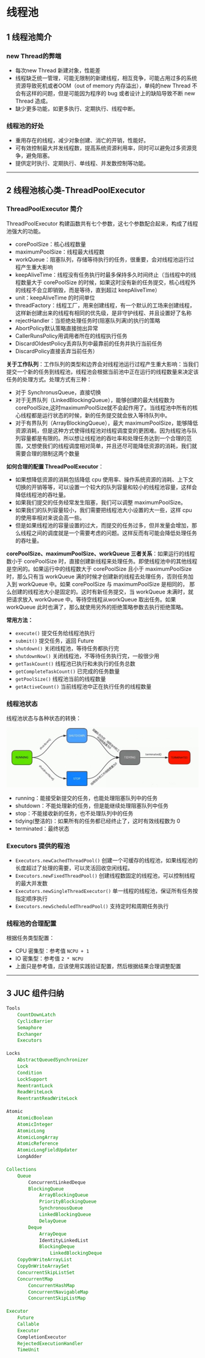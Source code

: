 # 线程池

##  1 线程池简介

### new Thread的弊端

- 每次new Thread 新建对象，性能差
- 线程缺乏统一管理，可能无限制的新建线程，相互竞争，可能占用过多的系统资源导致死机或者OOM（out of memory 内存溢出），单纯的new Thread 不会有这样的问题，但是可能因为程序的 bug 或者设计上的缺陷导致不断 new Thread 造成。
- 缺少更多功能，如更多执行、定期执行、线程中断。

###  线程池的好处

- 重用存在的线程，减少对象创建、消亡的开销，性能好。
- 可有效控制最大并发线程数，提高系统资源利用率，同时可以避免过多资源竞争，避免阻塞。
- 提供定时执行、定期执行、单线程、并发数控制等功能。

---
## 2 线程池核心类-ThreadPoolExecutor

### ThreadPoolExecutor 简介

ThreadPoolExecutor 构建函数共有七个参数，这七个参数配合起来，构成了线程池强大的功能。

- corePoolSize：核心线程数量
- maximumPoolSize：线程最大线程数
- workQueue：阻塞队列，存储等待执行的任务，很重要，会对线程池运行过程产生重大影响
- keepAliveTime：线程没有任务执行时最多保持多久时间终止（当线程中的线程数量大于 corePoolSize 的时候，如果这时没有新的任务提交，核心线程外的线程不会立即销毁，而是等待，直到超过 keepAliveTime）
- unit：keepAliveTime 的时间单位
- threadFactory：线程工厂，用来创建线程，有一个默认的工场来创建线程，这样新创建出来的线程有相同的优先级，是非守护线程、并且设置好了名称
- rejectHandler：当拒绝处理任务时(阻塞队列满)的执行的策略
 - AbortPolicy默认策略直接抛出异常
 - CallerRunsPolicy用调用者所在的线程执行任务
 - DiscardOldestPolicy丢弃队列中最靠前的任务并执行当前任务
 - DiscardPolicy直接丢弃当前任务）

**关于工作队列**：工作队列的类型和边界会对线程池运行过程产生重大影响：当我们提交一个新的任务到线程池，线程池会根据当前池中正在运行的线程数量来决定该任务的处理方式。处理方式有三种：

- 对于 SynchronusQueue，直接切换
- 对于无界队列（LinkedBlockingQueue），能够创建的最大线程数为corePoolSize,这时maximumPoolSize就不会起作用了。当线程池中所有的核心线程都是运行状态的时候，新的任务提交就会放入等待队列中。
- 对于有界队列（ArrayBlockingQueue），最大 maximumPoolSize，能够降低资源消耗，但是这种方式使得线程池对线程调度变的更困难。因为线程池与队列容量都是有限的。所以想让线程池的吞吐率和处理任务达到一个合理的范围，又想使我们的线程调度相对简单，并且还尽可能降低资源的消耗，我们就需要合理的限制这两个数量

**如何合理的配置 ThreadPoolExecutor**：

- 如果想降低资源的消耗包括降低 cpu 使用率、操作系统资源的消耗、上下文切换的开销等等，可以设置一个较大的队列容量和较小的线程池容量，这样会降低线程池的吞吐量。
- 如果我们提交的任务经常发生阻塞，我们可以调整 maximumPoolSize。
 - 如果我们的队列容量较小，我们需要把线程池大小设置的大一些，这样 cpu 的使用率相对来说会高一些。
 - 但是如果线程池的容量设置的过大，而提交的任务过多，但并发量会增加，那么线程之间的调度就是一个需要考虑的问题。这样反而有可能会降低处理任务的吞吐量。

**corePoolSize、maximumPoolSize、workQueue 三者关系**：如果运行的线程数小于 corePoolSize 时，直接创建新线程来处理任务。即使线程池中的其他线程是空闲的。如果运行中的线程数大于 corePoolSize 且小于 maximumPoolSize 时，那么只有当 workQueue 满的时候才创建新的线程去处理任务，否则任务加入到 workQueue 中。如果 corePoolSize 与 maximumPoolSize 是相同的， 那么创建的线程池大小是固定的。这时有新任务提交，当 workQueue 未满时，就把请求放入 workQueue 中。等待空线程从workQueue 取出任务。如果 workQueue 此时也满了，那么就使用另外的拒绝策略参数去执行拒绝策略。

**常用方法：**

- `execute()` 提交任务给线程池执行
- `submit()` 提交任务，返回 Future
- `shutdown()` 关闭线程池，等待任务都执行完
- `shutdownNow()` 关闭线程池，不等待任务执行完，一般很少用
- `getTaskCount()` 线程池已执行和未执行的任务总数
- `getCompleteTaskCount()` 已完成的任务数量
- `getPoolSize()` 线程池当前的线程数量
- `getActiveCount()` 当前线程池中正在执行任务的线程数量

### 线程池状态

线程池状态与各种状态的转换：

![](index_files/e78eaf31-15a7-4abb-bffd-a7c120f94f46.jpg)

- running：能接受新提交的任务，也能处理阻塞队列中的任务
- shutdown：不能处理新的任务，但是能继续处理阻塞队列中任务
- stop：不能接收新的任务，也不处理队列中的任务
- tidying(整洁的)：如果所有的任务都已经终止了，这时有效线程数为 0
- terminated：最终状态

### Executors 提供的程池

- `Executors.newCachedThreadPool()` 创建一个可缓存的线程池，如果线程池的长度超过了处理的需要，可以灵活回收空闲线程。
- `Executors.newFixedThreadPool()` 创建线程数固定的线程池，可以控制线程的最大并发数
- `Executors.newSingleThreadExecutor()` 单一线程的线程池，保证所有任务按指定顺序执行
- `Executors.newScheduledThreadPool()` 支持定时和周期任务执行

### 线程池的合理配置

根据任务类型配置：

- CPU 密集型：参考值 `NCPU + 1`
- IO 密集型：参考值 `2 * NCPU`
- 上面只是参考值，应该使用实践验证配置，然后根据结果合理调整配置

---
## 3 JUC 组件归纳

```java
Tools
    CountDownLatch
    CyclicBarrier
    Semaphore
    Exchanger
    Executors

Locks
    AbstractQueuedSynchronizer
    Lock
    Condition
    LockSupport
    ReentrantLock
    ReadWriteLock
    ReentrantReadWriteLock

Atomic
    AtomicBoolean
    AtomicInteger
    AtomicLong
    AtomicLongArray
    AtomicReference
    AtomicLongFieldUpdater
    LongAdder

Collections
    Queue
        ConcurrentLinkedDeque
        BlockingQueue
            ArrayBlockingQueue
            PriorityBlockingQueue
            SynchronousQueue
            LinkedBlockingQueue
            DelayQueue
        Deque
            ArrayDeque
            IdentityLinkedList
            BlockingDeque
                LinkedBlockingDeque
    CopyOnWriteArrayList
    CopyOnWriteArraySet
    ConcurrentSkipListSet
    ConcurrentMap
        ConcurrentHashMap
        ConcurrentNavigableMap
        ConcurrentSkipListMap

Executor
    Future
    Callable
    Executor
    CompletionExecutor
    RejectedExecutionHandler
    TimeUnit
```


